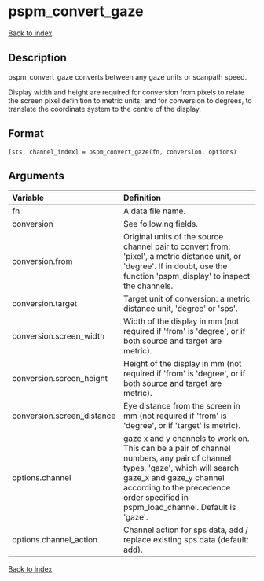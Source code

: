 # pspm_convert_gaze
[Back to index](/PsPM/ref/)

## Description

pspm_convert_gaze converts between any gaze units or scanpath speed.

Display width and height are required for conversion from pixels to relate the screen pixel definition to metric units; and for conversion to degrees, to translate the coordinate system to the centre of the display.


## Format

`[sts, channel_index] = pspm_convert_gaze(fn, conversion, options)`


## Arguments

| Variable | Definition |
|:--|:--|
| fn | A data file name. |
| conversion | See following fields. |
| conversion.from | Original units of the source channel pair to convert from: 'pixel', a metric distance unit, or 'degree'. If in doubt, use the function 'pspm_display' to inspect the channels. |
| conversion.target | Target unit of conversion: a metric distance unit, 'degree' or 'sps'. |
| conversion.screen_width | Width of the display in mm (not required if 'from' is 'degree', or if both source and target are metric). |
| conversion.screen_height | Height of the display in mm (not required if 'from' is 'degree', or if both source and target are metric). |
| conversion.screen_distance | Eye distance from the screen in mm (not required if 'from' is 'degree', or if 'target' is metric). || options | See following fields. |
| options.channel | gaze x and y channels to work on. This can be a pair of channel numbers, any pair of channel types, 'gaze', which will search gaze_x and gaze_y channel according to the precedence order specified in pspm_load_channel. Default is 'gaze'. |
| options.channel_action | Channel action for sps data, add / replace existing sps data (default: add). |

[Back to index](/PsPM/ref/)
